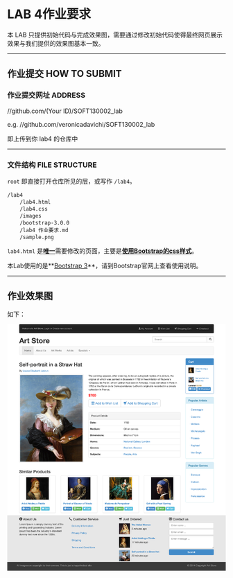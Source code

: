 LAB 4作业要求
==========
本 LAB 只提供初始代码与完成效果图，需要通过修改初始代码使得最终网页展示效果与我们提供的效果图基本一致。

-------------------

## 作业提交 HOW TO SUBMIT
### 作业提交网址 ADDRESS
//github.com/(Your ID)/SOFT130002_lab

e.g. //github.com/veronicadavichi/SOFT130002_lab

即上传到你 lab4 的仓库中

-------------------

### 文件结构 FILE STRUCTURE
`root` 即直接打开仓库所见的层，或写作 `/lab4`。

```
/lab4
	/lab4.html
	/lab4.css
	/images
	/bootstrap-3.0.0
	/lab4 作业要求.md
	/sample.png
```

`lab4.html` 是<u>**唯一**</u>需要修改的页面，主要是<u>**使用Bootstrap的css样式**</u>。

本Lab使用的是**<u>Bootstrap 3</u>**，请到Bootstrap官网上查看使用说明。

-------------------

## 作业效果图

如下：

![sample](sample.png)